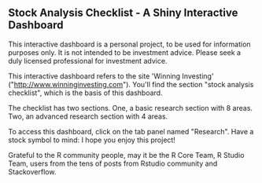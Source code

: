 
## Stock Analysis Checklist - A Shiny Interactive Dashboard

This interactive dashboard is a personal project, to be used for information purposes only.  It is not intended to be investment advice. Please seek a duly licensed professional for investment advice.

This interactive dashboard refers to the site 'Winning Investing' ("http://www.winninginvesting.com"). You'll find the section "stock analysis checklist", which is the basis of this dashboard.

The checklist has two sections. One, a basic research section with 8 areas. Two, an advanced research section with 4 areas.

To access this dashboard, click on the tab panel named "Research". Have a stock symbol to mind: I hope you enjoy this project!

Grateful to the R community people, may it be the R Core Team, R Studio Team, users from the tens of posts from Rstudio community and Stackoverflow.
